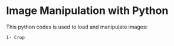 # Image Manipulation with Python

This python codes is used to load and manipulate images:
  
    1- Crop
